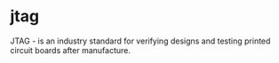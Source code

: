 # jtag
JTAG - is an industry standard for verifying designs and testing printed circuit boards after manufacture.
